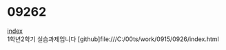 # 09262
[index](https://subtle-dusk-f81302.netlify.app/)
<br>1학년2학기 실습과제입니다
[github]file:///C:/00ts/work/0915/0926/index.html
